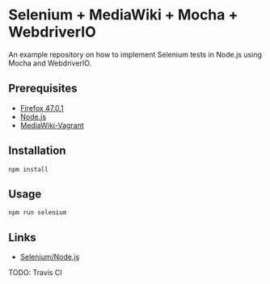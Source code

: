 # Selenium + MediaWiki + Mocha + WebdriverIO

An example repository on how to implement Selenium tests in Node.js using Mocha and WebdriverIO.

## Prerequisites

- [Firefox 47.0.1](https://ftp.mozilla.org/pub/firefox/releases/47.0.1/)
- [Node.js](https://nodejs.org/en/)
- [MediaWiki-Vagrant](https://www.mediawiki.org/wiki/MediaWiki-Vagrant)

## Installation

    npm install

## Usage

    npm run selenium

## Links

- [Selenium/Node.js](https://www.mediawiki.org/wiki/Selenium/Node.js)

TODO: Travis CI
